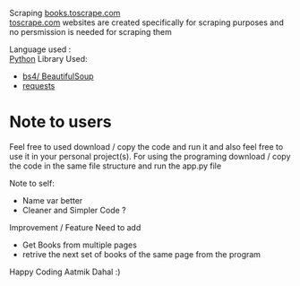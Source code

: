 Scraping [books.toscrape.com](https://books.toscrape.com/)  
[toscrape.com](https://toscrape.com/) websites are created specifically for scraping purposes and no persmission is needed for scraping them

Language used :  
[Python](https://www.python.org/)
Library Used:  
- [bs4/ BeautifulSoup](https://www.crummy.com/software/BeautifulSoup/bs4/doc/)
- [requests](https://requests.readthedocs.io/en/latest/)

# Note to users  
Feel free to used download / copy the code and run it and also feel free to use it in your personal project(s).
For using the programing download / copy the code in the same file structure and run the app.py file

Note to self:  
- Name var better
- Cleaner and Simpler Code ?

Improvement / Feature Need to add  
- Get Books from multiple pages
- retrive the next set of books of the same page from the program


Happy Coding
Aatmik Dahal :)
